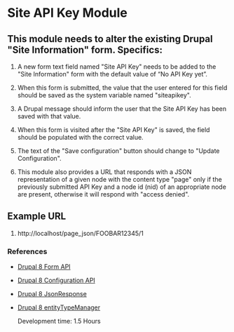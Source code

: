 # Site API Key Module

## This module needs to alter the existing Drupal "Site Information" form. Specifics:

1. A new form text field named "Site API Key" needs to be added to the "Site Information" form with the default value of “No API Key yet”.

2. When this form is submitted, the value that the user entered for this field should be saved as the system variable named "siteapikey".

3. A Drupal message should inform the user that the Site API Key has been saved with that value.

4. When this form is visited after the "Site API Key" is saved, the field should be populated with the correct value.

5. The text of the "Save configuration" button should change to "Update Configuration".

6. This module also provides a URL that responds with a JSON representation of a given node with the content type "page" only if the previously submitted API Key and a node id (nid) of an appropriate node are present, otherwise it will respond with "access denied".

## Example URL

1. http://localhost/page_json/FOOBAR12345/1

### References

- [Drupal 8 Form API](https://www.drupal.org/docs/8/api/form-api/introduction-to-form-api)
- [Drupal 8 Configuration API](https://www.drupal.org/docs/8/api/configuration-api/configuration-api-overview)
- [Drupal 8 JsonResponse](https://api.drupal.org/api/drupal/vendor%21symfony%21http-foundation%21JsonResponse.php/class/JsonResponse/8.2.x)
- [Drupal 8 entityTypeManager](https://api.drupal.org/api/drupal/core%21lib%21Drupal.php/function/Drupal%3A%3AentityTypeManager/8.2.x)

  Development time: 1.5 Hours
